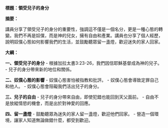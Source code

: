 **標題：領受兒子的身分**

**摘要：**

講員分享了領受兒子的身分的重要性，強調這不僅是一個名分，更是一種心態的轉變。我們不再是奴僕，而是神的兒女，擁有自由和產業。講員也分享了個人經歷，說明奴僕心態如何影響我們的生活，並鼓勵聽眾留一盞燈，歡迎迷失的家人回家。

**大綱：**

**一、領受兒子的身分**
    - 根據加拉太書3:23-26，我們因信耶穌基督成為神的兒子。
    - 兒子的身分帶來新的地位和關係。

**二、奴僕心態的影響**
    - 奴僕心態害怕被指教和批評。
    - 奴僕心態會導致定罪自己和他人。
    - 奴僕心態會阻礙我們活出兒子的身分。

**三、兒子的自由**
    - 兒子的身分帶來自由，即使犯錯也能回到天父面前。
    - 自由不是放縱情慾的機會，而是出於對神愛的回應。

**四、留一盞燈**
    - 鼓勵聽眾為迷失的家人留一盞燈，歡迎他們回家。
    - 營造一個環境，讓家人知道無論做錯什麼，都受到歡迎。